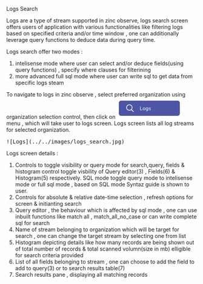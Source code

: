 Logs Search

Logs are a type of stream supported in zinc observe, logs search screen offers users of application with various functionalities like filtering logs based on specified criteria and/or time window , one can additionally leverage query functions to deduce data during query time.

Logs search offer two modes :
1. intelisense mode where user can select and/or deduce fields(using query functions) , specify where clauses for filterining
1. more advanced full sql mode where user can write sql to get data from specific logs steam

To navigate to logs in zinc observe , select preferred organization using organization selection control, then click on ![Logs](../../images/logs_menu.jpg) menu , which will take user to logs screen. Logs screen lists all log streams for selected organization.  

<kbd>
![Logs](../../images/logs_search.jpg)
</kbd>

Logs screen details :

1. Controls to toggle visibility or query mode for search,query, fields & histogram control toggle visbility of Query editor(3) , Fields(6) & Histogram(5) respectively. SQL mode toggle query mode to intelisense mode or full sql mode , based on SQL mode Syntaz guide is shown to user.
1. Controls for absolute & relative date-time selection , refresh options for screen  & initianting search
1. Query editor , the behaviour which is affected by sql mode , one can use inbuilt functions like match all , match_all_no_case or can write complete sql for search
1. Name of stream belonging to organization which will be target for search , one can change the target stream by selecting one from list
1. Histogram depicting details like how many records are being shown out of total number of records & total scanned volumn(size in mb) elligible for search criteria provided
1. List of all fields belonging to stream , one can choose to add the field to add to query(3) or to search results table(7)
1. Search results pane , displaying all matching records